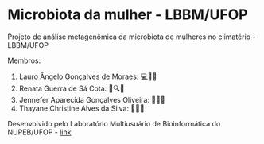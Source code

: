 # Microbiota da mulher - LBBM/UFOP
Projeto de análise metagenômica da microbiota de mulheres no climatério - LBBM/UFOP

Membros:
1. Lauro Ângelo Gonçalves de Moraes: 💻🎨🚧
2. Renata Guerra de Sá Cota: 📆🔍🤔
3. Jennefer Aparecida Gonçalves Oliveira: 🔬🤔🔣
4. Thayane Christine Alves da Silva: 🔬🤔🔣


Desenvolvido pelo Laboratório Multiusuário de Bioinformática do NUPEB/UFOP - [link](https://sites.ufop.br/lmubioinfo)
